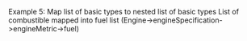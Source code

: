 Example 5:
Map list of basic types to nested list of basic types
List of combustible mapped into fuel list (Engine->engineSpecification->engineMetric->fuel)